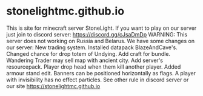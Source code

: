 # stonelightmc.github.io
This is site for minecraft server StoneLight.
If you want to play on our server just join to discord server: https://discord.gg/cJsaDmDp
WARNING: This server does not working on Russia and Belarus.
We have some changes on our server:
      New trading system.
      Installed datapack BlazeAndCave's.
      Changed chance for drop totem of Undying.
      Add craft for bundle.
      Wandering Trader may sell map with ancient city.
      Add server's resourcepack.
      Player drop head when them kill another player.
      Added armour stand edit.
      Banners can be positioned horizontally as flags.
      A player with invisibility has no effect particles.
See other rule in discord server or our site https://stonelightmc.github.io
